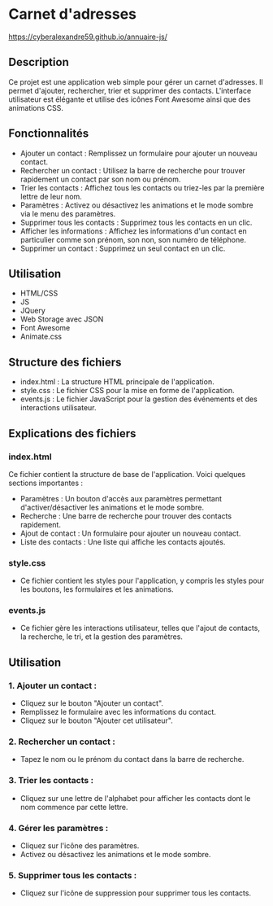 # Carnet d'adresses
https://cyberalexandre59.github.io/annuaire-js/

## Description
Ce projet est une application web simple pour gérer un carnet d'adresses. Il permet d'ajouter, rechercher, trier et supprimer des contacts. L'interface utilisateur est élégante et utilise des icônes Font Awesome ainsi que des animations CSS.

## Fonctionnalités
* Ajouter un contact : Remplissez un formulaire pour ajouter un nouveau contact.
* Rechercher un contact : Utilisez la barre de recherche pour trouver rapidement un contact par son nom ou prénom.
* Trier les contacts : Affichez tous les contacts ou triez-les par la première lettre de leur nom.
* Paramètres : Activez ou désactivez les animations et le mode sombre via le menu des paramètres.
* Supprimer tous les contacts : Supprimez tous les contacts en un clic.
* Afficher les informations : Affichez les informations d'un contact en particulier comme son prénom, son non, son numéro de téléphone.
* Supprimer un contact : Supprimez un seul contact en un clic.

## Utilisation
* HTML/CSS
* JS
* JQuery
* Web Storage avec JSON
* Font Awesome
* Animate.css

## Structure des fichiers
* index.html : La structure HTML principale de l'application.
* style.css : Le fichier CSS pour la mise en forme de l'application.
* events.js : Le fichier JavaScript pour la gestion des événements et des interactions utilisateur.

## Explications des fichiers
### index.html
Ce fichier contient la structure de base de l'application. Voici quelques sections importantes :
- Paramètres : Un bouton d'accès aux paramètres permettant d'activer/désactiver les animations et le mode sombre.
- Recherche : Une barre de recherche pour trouver des contacts rapidement.
- Ajout de contact : Un formulaire pour ajouter un nouveau contact.
- Liste des contacts : Une liste qui affiche les contacts ajoutés.

### style.css
* Ce fichier contient les styles pour l'application, y compris les styles pour les boutons, les formulaires et les animations.

### events.js
* Ce fichier gère les interactions utilisateur, telles que l'ajout de contacts, la recherche, le tri, et la gestion des paramètres.

## Utilisation
### 1. Ajouter un contact :
* Cliquez sur le bouton "Ajouter un contact".
* Remplissez le formulaire avec les informations du contact.
* Cliquez sur le bouton "Ajouter cet utilisateur".

### 2. Rechercher un contact :
* Tapez le nom ou le prénom du contact dans la barre de recherche.

### 3. Trier les contacts :
* Cliquez sur une lettre de l'alphabet pour afficher les contacts dont le nom commence par cette lettre.

### 4. Gérer les paramètres :
* Cliquez sur l'icône des paramètres.
* Activez ou désactivez les animations et le mode sombre.

### 5. Supprimer tous les contacts :
* Cliquez sur l'icône de suppression pour supprimer tous les contacts.

